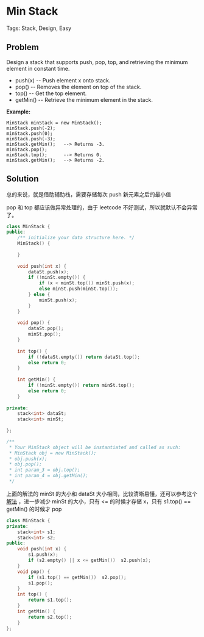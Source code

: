 # Min Stack

Tags: Stack, Design, Easy

## Problem

Design a stack that supports push, pop, top, and retrieving the minimum element in constant time.

- push(x) -- Push element x onto stack.
- pop() -- Removes the element on top of the stack.
- top() -- Get the top element.
- getMin() -- Retrieve the minimum element in the stack.

**Example:**

```
MinStack minStack = new MinStack();
minStack.push(-2);
minStack.push(0);
minStack.push(-3);
minStack.getMin();   --> Returns -3.
minStack.pop();
minStack.top();      --> Returns 0.
minStack.getMin();   --> Returns -2.
```

## Solution

总的来说，就是借助辅助栈，需要存储每次 push 新元素之后的最小值

pop 和 top 都应该做异常处理的，由于 leetcode 不好测试，所以就默认不会异常了。

```cpp
class MinStack {
public:
    /** initialize your data structure here. */
    MinStack() {
        
    }
    
    void push(int x) {
        dataSt.push(x);
        if (!minSt.empty()) {
            if (x < minSt.top()) minSt.push(x);
            else minSt.push(minSt.top());
        } else {
            minSt.push(x);
        }
    }
    
    void pop() {
        dataSt.pop();
        minSt.pop();
    }
    
    int top() {
        if (!dataSt.empty()) return dataSt.top();
        else return 0;
    }
    
    int getMin() {
        if (!minSt.empty()) return minSt.top();
        else return 0;
    }
    
private:
    stack<int> dataSt;
    stack<int> minSt;
    
};

/**
 * Your MinStack object will be instantiated and called as such:
 * MinStack obj = new MinStack();
 * obj.push(x);
 * obj.pop();
 * int param_3 = obj.top();
 * int param_4 = obj.getMin();
 */
```

上面的解法的  minSt 的大小和 dataSt 大小相同，比较清晰易懂，还可以参考这个 [解法](https://leetcode.com/problems/min-stack/discuss/49016/C++-using-two-stacks-quite-short-and-easy-to-understand) ，进一步减少 minSt 的大小，只有 <= 的时候才存储 x，只有 s1.top() == getMin() 的时候才 pop

```cpp
class MinStack {
private:
    stack<int> s1;
    stack<int> s2;
public:
    void push(int x) {
	    s1.push(x);
	    if (s2.empty() || x <= getMin())  s2.push(x);	    
    }
    void pop() {
	    if (s1.top() == getMin())  s2.pop();
	    s1.pop();
    }
    int top() {
	    return s1.top();
    }
    int getMin() {
	    return s2.top();
    }
};
```

